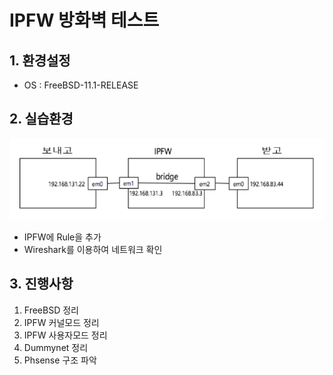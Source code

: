 # IPFW 방화벽 테스트

## 1. 환경설정
* OS : FreeBSD-11.1-RELEASE

## 2. 실습환경
![image](./reference/str.jpg)
* IPFW에 Rule을 추가
* Wireshark를 이용하여 네트워크 확인

## 3. 진행사항
1. FreeBSD 정리
2. IPFW 커널모드 정리
3. IPFW 사용자모드 정리
4. Dummynet 정리
5. Phsense 구조 파악

